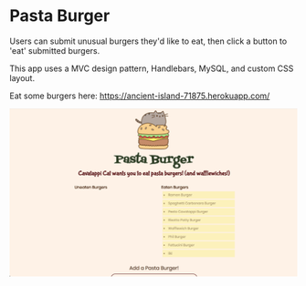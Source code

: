 # Pasta Burger
Users can submit unusual burgers they'd like to eat, then click a button to 'eat' submitted burgers.

This app uses a MVC design pattern, Handlebars, MySQL, and custom CSS layout.

Eat some burgers here: https://ancient-island-71875.herokuapp.com/

![Pasta-Burger](/pasta-burger.png?raw=true)
